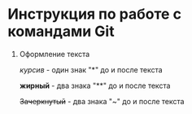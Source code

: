 # Инструкция по работе с командами Git 

1. Оформление текста

    *курсив* - один знак "*" до и после текста

    **жирный** - два знака "**" до и после текста

    ~~Зачеркнутый~~ - два знака "~" до и после текста
